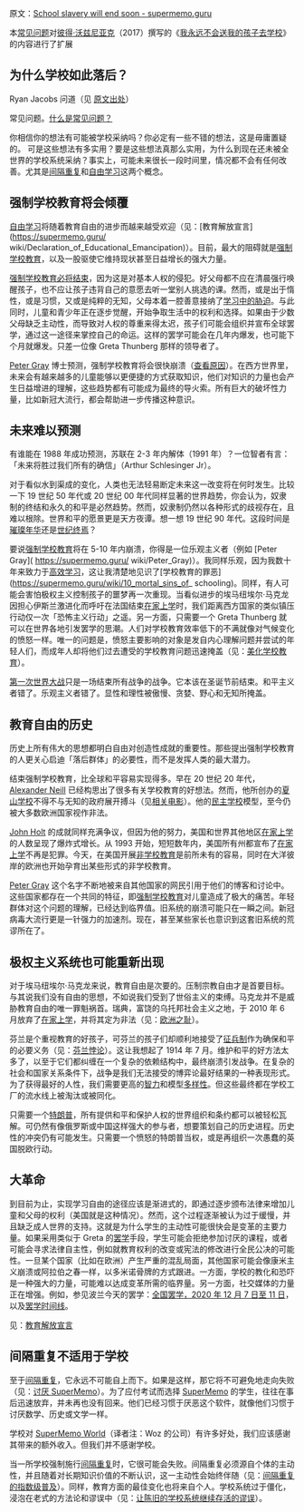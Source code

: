 原文：[School slavery will end soon - supermemo.guru](https://supermemo.guru/wiki/School_slavery_will_end_soon)

本[常见问题](https://supermemo.guru/wiki/FAQs)对[彼得·沃兹尼亚克](https://supermemo.guru/wiki/Piotr_Wozniak)（2017）撰写的《[我永远不会送我的孩子去学校](https://supermemo.guru/wiki/Problem_of_Schooling)》的内容进行了扩展

## 为什么学校如此落后？

Ryan Jacobs 问道（见 [原文出处](https://supermemopedia.com/wiki/Do_you_believe_that_your_ideas_will_ever_be_applied_to_school_systems%3F)）

常见问题。[什么是常见问题？](https://supermemo.guru/wiki/What_are_FAQs%3F)

你相信你的想法有可能被学校采纳吗？你必定有一些不错的想法，这是毋庸置疑的。 可是这些想法有多实用？要是这些想法真那么实用，为什么到现在还未被全世界的学校系统采纳？事实上，可能未来很长一段时间里，情况都不会有任何改善。尤其是[间隔重复](https://supermemo.guru/wiki/Spaced_repetition)和[自由学习](https://supermemo.guru/wiki/Free_learning)这两个概念。

## 强制学校教育将会倾覆

[自由学习](https://supermemo.guru/wiki/Free_learning)将随着教育自由的进步而越来越受欢迎（见：[教育解放宣言](https://supermemo.guru/ wiki/Declaration_of_Educational_Emancipation)）。目前，最大的阻碍就是[强制学校教育](https://supermemo.guru/wiki/Compulsory_schooling)，以及一股驱使它维持现状甚至日益增长的强大力量。

[强制学校教育必将结束](https://supermemo.guru/wiki/Compulsory_schooling_must_end)，因为这是对基本人权的侵犯。好父母都不应在清晨强行唤醒孩子，也不应让孩子违背自己的意愿去听一堂别人挑选的课。然而，或是出于惰性，或是习惯，又或是纯粹的无知，父母本着一腔善意接纳了[学习中的胁迫](https://supermemo.guru/wiki/Coercion_in_learning)。与此同时，儿童和青少年正在逐步觉醒，开始争取生活中的权利和选择。如果由于少数父母缺乏主动性，而导致对人权的尊重来得太迟，孩子们可能会组织并宣布全球罢学，通过这一途径来掌控自己的命运。这样的罢学可能会在几年内爆发，也可能下个月就爆发。只差一位像 Greta Thunberg 那样的领导者了。

[Peter Gray](https://supermemo.guru/wiki/Peter_Gray) 博士预测，强制学校教育将会很快崩溃（[查看原因](https://supermemo.guru/wiki/Gray:_Coercive_school_system_will_collapse_soon)）。在西方世界里，未来会有越来越多的儿童能够以更便捷的方式获取知识，他们对知识的力量也会产生日益增进的理解，这些趋势都有可能成为最终的导火索。所有巨大的破坏性力量，比如新冠大流行，都会帮助进一步传播这种意识。

## 未来难以预测

有谁能在 1988 年成功预测，苏联在 2-3 年内解体（1991 年）？一位智者有言：「未来将胜过我们所有的确信」（Arthur Schlesinger Jr）。

对于看似水到渠成的变化，人类也无法轻易断定未来这一改变将在何时发生。比较一下 19 世纪 50 年代或 20 世纪 00 年代同样显著的世界趋势，你会认为，奴隶制的终结和永久的和平是必然趋势。然而，奴隶制仍然以各种形式的歧视存在，且难以根除。世界和平的愿景更是天方夜谭。想一想 19 世纪 90 年代。这段时间是[璀璨年华](https://en.wikipedia.org/wiki/Belle_Époque)还是[世纪终焉](https://en.wikipedia.org/wiki/Fin_de_siècle)？

要说[强制学校教育](https://supermemo.guru/wiki/Compulsory_schooling )将在 5-10 年内崩溃，你得是一位乐观主义者（例如 [Peter Gray]( https://supermemo.guru/ wiki/Peter_Gray)）。我同样乐观，因为我数十年来致力于[高效学习](https://supermemo.guru/wiki/Incremental_reading)，这让我清楚地见识了[学校教育的罪恶](https://supermemo.guru/wiki/10_mortal_sins_of_ schooling)。同样，有人可能会害怕极权主义控制孩子的噩梦再一次重现。当看似进步的埃马纽埃尔·马克龙因担心伊斯兰激进化而呼吁在法国结束[在家上学](https://supermemo.guru/wiki/Homeschooling)时，我们距离西方国家的类似镇压行动仅一次「恐怖主义行动」之遥。另一方面，只需要一个 Greta Thunberg 就可以在世界各地引发罢学的思潮。人们对学校教育效率低下的不满就像对气候变化的愤怒一样。唯一的问题是，愤怒主要影响的对象是发自内心理解问题并尝试的年轻人们，而成年人却将他们过去遭受的学校教育问题迅速掩盖（见：[美化学校教育](https://supermemo.guru/wiki/Glorification_of_schooling)）。

[第一次世界大战](https://simple.wikipedia.org/wiki/World_War_I)只是一场结束所有战争的战争。它本该在圣诞节前结束。和平主义者错了。乐观主义者错了。显性和理性被傲慢、贪婪、野心和无知所掩盖。

## 教育自由的历史

历史上所有伟大的思想都明白自由对创造性成就的重要性。那些提出强制学校教育的人更关心启迪「落后群体」的必要性，而不是发挥人类的最大潜力。

结束强制学校教育，比全球和平容易实现得多。早在 20 世纪 20 年代，[Alexander Neill](https://en.wikipedia.org/wiki/A._S._Neill) 已经构思出了很多有关学校教育的好想法。然而，他所创办的[夏山学校](https://en.wikipedia.org/wiki/Summerhill_School)不得不与无知的政府展开搏斗（见[相关电影](https://youtu.be/TxngqMavda0)）。他的[民主学校](https://supermemo.guru/wiki/Democratic_school)模型，至今仍被大多数欧洲国家视作非法。

[John Holt](https://supermemo.guru/wiki/John_Holt) 的成就同样充满争议，但因为他的努力，美国和世界其他地区[在家上学](https://supermemo.guru/wiki/Homeschooling)的人数呈现了爆炸式增长。从 1993 开始，短短数年内，美国所有州都宣布了[在家上学](https://supermemo.guru/wiki/Homeschooling)不再是犯罪。今天，在美国开展[非学校教育](https://supermemo.guru/wiki/Unschooling)是前所未有的容易，同时在大洋彼岸的欧洲也开始孕育出某些形式的非学校教育。

[Peter Gray](https://supermemo.guru/wiki/Peter_Gray) 这个名字不断地被来自其他国家的网民引用于他们的博客和讨论中。这些国家都存在一个共同的特征，即[强制学校教育](https://supermemo.guru/wiki/Compulsory_schooling)对儿童造成了极大的痛苦。年轻群体对这个问题的理解，已经达到临界值。旧系统的崩溃可能只在一瞬之间。新冠病毒大流行更是一针强力的加速剂。现在，甚至某些家长也意识到这套旧系统的荒谬所在了。

## 极权主义系统也可能重新出现

对于埃马纽埃尔·马克龙来说，教育自由是次要的。压制宗教自由才是首要目标。与其说我们没有自由的思想，不如说我们受到了世俗主义的束缚。马克龙并不是威胁教育自由的唯一罪魁祸首。瑞典，富饶的乌托邦社会主义之地，于 2010 年 6 月放弃了[在家上学](https://supermemo.guru/wiki/Homeschooling)，并将其定为非法（见：[欧洲之耻](https://supermemo.guru/wiki/European_Outcasts)）。

芬兰是个重视教育的好孩子，可芬兰的孩子们却顺利地接受了[征兵制](https://supermemo.guru/wiki/Conscription)作为确保和平的必要义务（见：[芬兰悖论](https://supermemo.guru/wiki/Finnish_paradox)）。这让我想起了 1914 年 7 月。维护和平的好方法太多了，以至于它们都纠缠在一个复杂的依赖结构中，最终崩溃引发战争。在复杂的社会和国家关系条件下，战争是我们无法接受的博弈论最好结果的一种表现形式。为了获得最好的人性，我们需要更高的[智力](https://supermemo.guru/wiki/Intelligence)和模型[多样性](https://supermemo.guru/wiki/Diversity)。但这些最终都在学校工厂的流水线上被淘汰或被同化。

只需要一个[特朗普](https://supermemo.guru/wiki/Trump)，所有提供和平和保护人权的世界组织和条约都可以被轻松瓦解。可仍然有像俄罗斯或中国这样强大的参与者，想要策划自己的历史进程。历史性的冲突仍有可能发生。只需要一个愤怒的特朗普当权，或是再组织一次愚蠢的英国脱欧行动。

## 大革命

到目前为止，实现学习自由的途径应该是渐进式的，即通过逐步颁布法律来增加儿童和父母的权利（美国就是这种情况）。然而，这个过程逐渐被认为过于缓慢，并且缺乏成人世界的支持。这就是为什么学生的主动性可能很快会是变革的主要力量。如果采用类似于 Greta 的[罢学](https://supermemo.guru/wiki/School_strike)手段，学生可能会拒绝参加讨厌的课程，或者可能会寻求法律自主性，例如就教育权利的改变或宪法的修改进行全民公决的可能性。一旦某个国家（比如在欧洲）产生严重的混乱局面，其他国家可能会像康米主义崩溃或阿拉伯之春一样，以多米诺骨牌的方式跟进。一方面，学校的教化和恐吓是一种强大的力量，可能难以达成变革所需的临界量。另一方面，社交媒体的力量正在增强。例如，参见波兰今天的罢学：[全国罢学，2020 年 12 月 7 日至 11 日](https://www.facebook.com/stopdementazowiedukacji)，以及[罢学时间线](https://supermemo.guru/wiki/School_strike)。

见：[教育解放宣言](https://supermemo.guru/wiki/Declaration_of_Educational_Emancipation:_Signatories)

## 间隔重复不适用于学校

至于[间隔重复](https://supermemo.guru/wiki/Spaced_repetition)，它永远不可能自上而下。如果是这样，那它将不可避免地走向失败（见：[讨厌 SuperMemo](https://supermemo.guru/wiki/Hating_SuperMemo)）。为了应付考试而选择 [SuperMemo](https://supermemo.guru/wiki/SuperMemo) 的学生，往往在事后迅速放弃，并未再也没有回来。他们已经习惯于厌恶这个软件，就像他们习惯于讨厌数学、历史或文学一样。

学校对 [SuperMemo World](https://supermemo.guru/wiki/SuperMemo_World)（译者注：Woz 的公司）有许多好处，我们应该感谢其带来的额外收入。但我们并不感谢学校。

当一所学校强制施行[间隔重复](https://supermemo.guru/wiki/Spaced_repetition)时，它很可能会失败。间隔重复必须源自个体的主动性，并且随着对长期知识价值的不断认识，这一主动性会始终伴随（见：[间隔重复的指数级普及](https://supermemo.guru/wiki/Exponential_adoption_of_spaced_repetition)）。同样，教育方面的最佳变化也将来自个人。学校系统过于僵化，浸泡在老式的方法论和谬误中（见：[让陈旧的学校系统继续存活的谬误](https://supermemo.guru/wiki/Mythology_that_keeps_the_archaic_school_system_alive)）。
